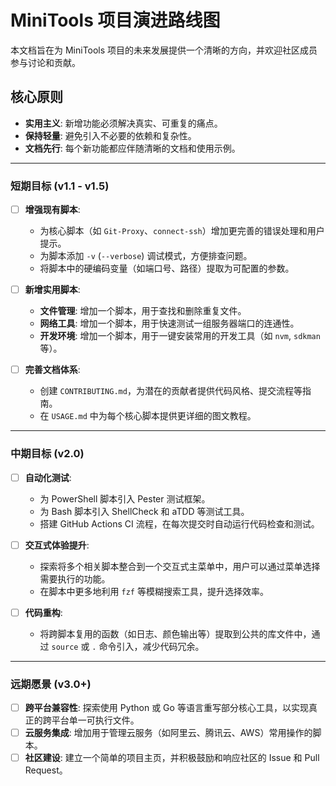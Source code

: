 # MiniTools 项目演进路线图

本文档旨在为 MiniTools 项目的未来发展提供一个清晰的方向，并欢迎社区成员参与讨论和贡献。

## 核心原则

- **实用主义**: 新增功能必须解决真实、可重复的痛点。
- **保持轻量**: 避免引入不必要的依赖和复杂性。
- **文档先行**: 每个新功能都应伴随清晰的文档和使用示例。

---

### 短期目标 (v1.1 - v1.5)

*   [ ] **增强现有脚本**: 
    *   为核心脚本（如 `Git-Proxy`、`connect-ssh`）增加更完善的错误处理和用户提示。
    *   为脚本添加 `-v` (`--verbose`) 调试模式，方便排查问题。
    *   将脚本中的硬编码变量（如端口号、路径）提取为可配置的参数。

*   [ ] **新增实用脚本**:
    *   **文件管理**: 增加一个脚本，用于查找和删除重复文件。
    *   **网络工具**: 增加一个脚本，用于快速测试一组服务器端口的连通性。
    *   **开发环境**: 增加一个脚本，用于一键安装常用的开发工具（如 `nvm`, `sdkman` 等）。

*   [ ] **完善文档体系**:
    *   创建 `CONTRIBUTING.md`，为潜在的贡献者提供代码风格、提交流程等指南。
    *   在 `USAGE.md` 中为每个核心脚本提供更详细的图文教程。

---

### 中期目标 (v2.0)

*   [ ] **自动化测试**: 
    *   为 PowerShell 脚本引入 Pester 测试框架。
    *   为 Bash 脚本引入 ShellCheck 和 aTDD 等测试工具。
    *   搭建 GitHub Actions CI 流程，在每次提交时自动运行代码检查和测试。

*   [ ] **交互式体验提升**:
    *   探索将多个相关脚本整合到一个交互式主菜单中，用户可以通过菜单选择需要执行的功能。
    *   在脚本中更多地利用 `fzf` 等模糊搜索工具，提升选择效率。

*   [ ] **代码重构**:
    *   将跨脚本复用的函数（如日志、颜色输出等）提取到公共的库文件中，通过 `source` 或 `.` 命令引入，减少代码冗余。

---

### 远期愿景 (v3.0+)

*   [ ] **跨平台兼容性**: 探索使用 Python 或 Go 等语言重写部分核心工具，以实现真正的跨平台单一可执行文件。
*   [ ] **云服务集成**: 增加用于管理云服务（如阿里云、腾讯云、AWS）常用操作的脚本。
*   [ ] **社区建设**: 建立一个简单的项目主页，并积极鼓励和响应社区的 Issue 和 Pull Request。
